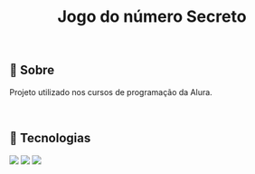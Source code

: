 <h1 align = "center">Jogo do número Secreto</h1><br>

<h2>🔖 Sobre</h2>
<p>Projeto utilizado nos cursos de programação da Alura.</p><br>

## 🚀 Tecnologias

<div>
  <img src = "https://img.icons8.com/?size=100&id=12239&format=png&color=000000">
  <img src = "https://img.icons8.com/?size=100&id=11935&format=png&color=000000">
  <img src = "https://img.icons8.com/?size=100&id=108784&format=png&color=000000"
</div>



